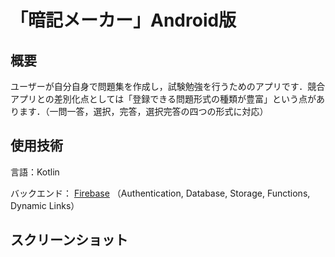 # 「暗記メーカー」Android版

## 概要

ユーザーが自分自身で問題集を作成し，試験勉強を行うためのアプリです．競合アプリとの差別化点としては「登録できる問題形式の種類が豊富」という点があります．（一問一答，選択，完答，選択完答の四つの形式に対応）

## 使用技術

言語：Kotlin

バックエンド： [Firebase](https://firebase.google.com/?hl=ja)
（Authentication, Database, Storage, Functions, Dynamic Links）

## スクリーンショット



